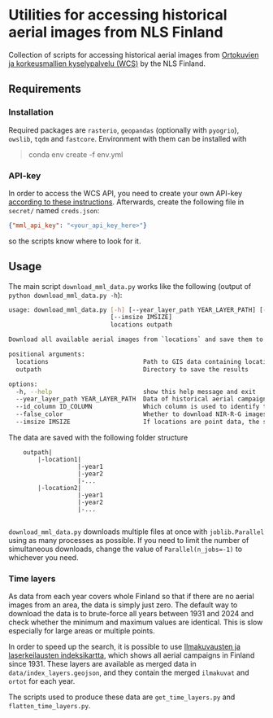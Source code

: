 # Utilities for accessing historical aerial images from NLS Finland 

Collection of scripts for accessing historical aerial images from [Ortokuvien ja korkeusmallien kyselypalvelu (WCS)](https://www.maanmittauslaitos.fi/ortokuvien-ja-korkeusmallien-kyselypalvelu) by the NLS Finland. 

## Requirements

### Installation

Required packages are `rasterio`, `geopandas` (optionally with `pyogrio`), `owslib`, `tqdm` and `fastcore`. Environment with them can be installed with 

> conda env create -f env.yml

### API-key

In order to access the WCS API, you need to create your own API-key [according to these instructions](https://www.maanmittauslaitos.fi/rajapinnat/api-avaimen-ohje). Afterwards, create the following file in `secret/` named `creds.json`:

```json
{"mml_api_key": "<your_api_key_here>"}

```

so the scripts know where to look for it.

## Usage

The main script `download_mml_data.py` works like the following (output of `python download_mml_data.py -h`):

```bash
usage: download_mml_data.py [-h] [--year_layer_path YEAR_LAYER_PATH] [--id_column ID_COLUMN] [--false_color]
                            [--imsize IMSIZE]
                            locations outpath

Download all available aerial images from `locations` and save them to `outpath`. If `locations` are Point data, all points are buffered so that `imsize` times `imsize` images centered around the points are produced. If `locations` are Polygon data, resulting images cover the orthogonal bounding boxes of the locations. If `year_layer_path` is provided, possible years are filtered so that only years where there is a possibility of aerial campaing are processed. Otherwise, all years from 1931 to 2024 are processed.

positional arguments:
  locations                          Path to GIS data containing locations either as points or polygons
  outpath                            Directory to save the results

options:
  -h, --help                         show this help message and exit
  --year_layer_path YEAR_LAYER_PATH  Data of historical aerial campaigns used to filter possible years to process
  --id_column ID_COLUMN              Which column is used to identify the locations. If None, index is used.
  --false_color                      Whether to download NIR-R-G images. Available only for 2009 and later (default:  False)
  --imsize IMSIZE                    If locations are point data, the size of the images to download (default: 256)
```

The data are saved with the following folder structure

```
    outpath|
        |-location1|
                   |-year1
                   |-year2
                   |-...
        |-location2|
                   |-year1
                   |-year2
                   |-...
                   
```

`download_mml_data.py` downloads multiple files at once with `joblib.Parallel` using as many processes as possible. If you need to limit the number of simultaneous downloads, change the value of `Parallel(n_jobs=-1)` to whichever you need.

### Time layers

As data from each year covers whole Finland so that if there are no aerial images from an area, the data is simply just zero. The default way to download the data is to brute-force all years between 1931 and 2024 and check whether the minimum and maximum values are identical. This is slow especially for large areas or multiple points.

In order to speed up the search, it is possible to use [Ilmakuvausten ja laserkeilausten indeksikartta](https://hkp.maanmittauslaitos.fi/hkp/published/fi/4343c1b4-7d8f-4473-896a-70f930f36be1), which shows all aerial campaigns in Finland since 1931. These layers are available as merged data in `data/index_layers.geojson`, and they contain the merged `ilmakuvat` and `ortot` for each year. 

The scripts used to produce these data are `get_time_layers.py` and `flatten_time_layers.py`.